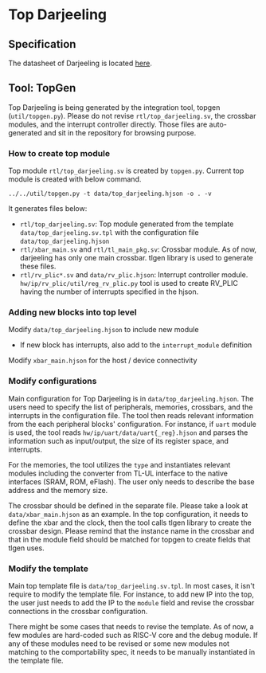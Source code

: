 # Top Darjeeling

## Specification

The datasheet of Darjeeling is located [here](./doc/datasheet.md).

## Tool: TopGen

Top Darjeeling is being generated by the integration tool, topgen
(`util/topgen.py`). Please do not revise `rtl/top_darjeeling.sv`, the crossbar
modules, and the interrupt controller directly. Those files are auto-generated
and sit in the repository for browsing purpose.

### How to create top module

Top module `rtl/top_darjeeling.sv` is created by `topgen.py`. Current top module
is created with below command.

```console
../../util/topgen.py -t data/top_darjeeling.hjson -o . -v
```

It generates files below:

- `rtl/top_darjeeling.sv`: Top module generated from the template
    `data/top_darjeeling.sv.tpl` with the configuration file
    `data/top_darjeeling.hjson`
- `rtl/xbar_main.sv` and `rtl/tl_main_pkg.sv`: Crossbar module. As of now,
    darjeeling has only one main crossbar. tlgen library is used to generate
    these files.
- `rtl/rv_plic*.sv` and `data/rv_plic.hjson`: Interrupt controller module.
    `hw/ip/rv_plic/util/reg_rv_plic.py` tool is used to create RV_PLIC having
    the number of interrupts specified in the hjson.

### Adding new blocks into top level
Modify `data/top_darjeeling.hjson` to include new module
- If new block has interrupts, also add to the `interrupt_module` definition

Modify `xbar_main.hjson` for the host / device connectivity

### Modify configurations

Main configuration for Top Darjeeling is in `data/top_darjeeling.hjson`. The users
need to specify the list of peripherals, memories, crossbars, and the interrupts
in the configuration file. The tool then reads relevant information from the
each peripheral blocks' configuration. For instance, if `uart` module is used,
the tool reads `hw/ip/uart/data/uart{_reg}.hjson` and parses the information such
as input/output, the size of its register space, and interrupts.

For the memories, the tool utilizes the `type` and instantiates relevant modules
including the converter from TL-UL interface to the native interfaces (SRAM,
ROM, eFlash). The user only needs to describe the base address and the memory
size.

The crossbar should be defined in the separate file. Please take a look at
`data/xbar_main.hjson` as an example. In the top configuration, it needs to
define the xbar and the clock, then the tool calls tlgen library to create the
crossbar design. Please remind that the instance name in the crossbar and that
in the module field should be matched for topgen to create fields that tlgen
uses.

### Modify the template

Main top template file is `data/top_darjeeling.sv.tpl`. In most cases, it isn't
require to modify the template file. For instance, to add new IP into the top,
the user just needs to add the IP to the `module` field and revise the crossbar
connections in the crossbar configuration.

There might be some cases that needs to revise the template. As of now, a few
modules are hard-coded such as RISC-V core and the debug module. If any of these
modules need to be revised or some new modules not matching to the
comportability spec, it needs to be manually instantiated in the template file.
